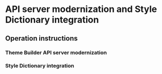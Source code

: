 # API server modernization and Style Dictionary integration

## Operation instructions

### Theme Builder API server modernization

### Style Dictionary integration